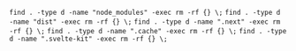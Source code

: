 `find . -type d -name "node_modules" -exec rm -rf {} \;`
`find . -type d -name "dist" -exec rm -rf {} \;`
`find . -type d -name ".next" -exec rm -rf {} \;`
`find . -type d -name ".cache" -exec rm -rf {} \;`
`find . -type d -name ".svelte-kit" -exec rm -rf {} \;`
